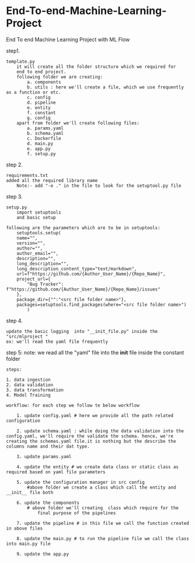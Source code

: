 # End-To-end-Machine-Learning-Project
End To end Machine Learning Project with ML Flow

step1. 

    template.py
        it will create all the folder structure which we required for 
        end to end project.
        following folder we are creating:
            a. components
            b. utils : here we'll create a file, which we use frequently as a function or etc.
            c. config
            d. pipeline
            e. entity
            f. constant
            g. config
        apart from folder we'll create following files:
            a. params.yaml
            b. schema.yaml
            c. Dockerfile
            d. main.py
            e. app.py
            f. setup.py


step 2. 

    requirements.txt
    added all the required library name
        Note:- add "-e ." in the file to look for the setuptool.py file

step 3.

    setup.py
        import setuptools
        and basic setup

    following are the parameters which are to be in setuptools:
        setuptools.setup(
        name="",
        version="",
        author="",
        author_email="",
        description="",
        long_description="",
        long_description_content_type="text/markdown",
        url=f"https://github.com/{Author_User_Name}/{Repo_Name}",
        project_url={
            "Bug Tracker": f"https://github.com/{Author_User_Name}/{Repo_Name}/issues"
        },
        package_dir={"":"<src file folder name>"},
        packages=setuptools.find_packages(where="<src file folder name>")
            )

step 4. 

    update the basic logging  into "__init_file.py" inside the "src/mlproject "
    ex: we'll read the yaml file frequently


step 5:
    note: we read all the "yaml" file into the __init__ file inside the constant folder

    steps:

    1. data ingestion
    2. data validation
    3. data transformation
    4. Model Training

    workflow: for each step we follow te below workflow

        1. update config.yaml # here we provide all the path related configuration

        2. update schema.yaml : while doing the data validation into the config.yaml, we'll require the validate the schema. hence, we're creating the schemas.yaml file.it is nothing but the describe the columns name and their dat type.

        3. update params.yaml

        4. update the entity # we create data class or static class as       required based on yaml file parameters

        5. update the configuration manager in src config
            #above folder we create a class which call the entity and __init__ file both

        6. update the components
            # above folder we'll creating  class which require for the 
                final purpose of the pipelines

        7. update the pipeline # in this file we call the function created in above files

        8. update the main.py # to run the pipeline file we call the class into main.py file

        9. update the app.py



